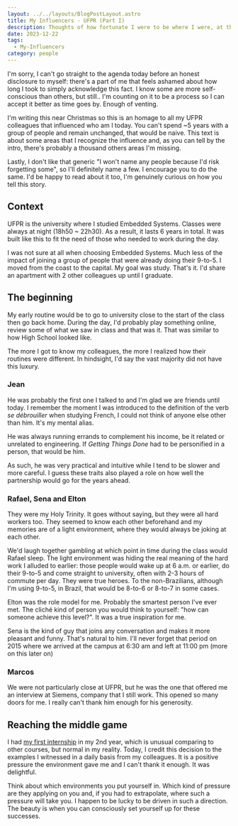 ```yaml
---
layout: ../../layouts/BlogPostLayout.astro
title: My Influencers - UFPR (Part I)
description: Thoughts of how fortunate I were to be where I were, at the time I were 
date: 2023-12-22
tags: 
  - My-Influencers
category: people
---
```


I'm sorry, I can't go straight to the agenda today before an honest disclosure to myself: there's a part of me that feels ashamed  about how long I took to simply acknowledge this fact. I know some are more self-conscious than others, but still.. I'm counting on it to be a process so I can accept it better as time goes by. Enough of venting.

I'm writing this near Christmas so this is an homage to all my UFPR colleagues that influenced who am I today. You can't spend ~5 years with a group of people and remain unchanged, that would be naive. This text is about some areas that I recognize the influence and, as you can tell by the intro, there's probably a thousand others areas I'm missing. 

Lastly, I don't like that generic "I won't name any people because I'd risk forgetting some", so I'll definitely name a few. I encourage you to do the same. I'd be happy to read about it too, I'm genuinely curious on how you tell this story.

## Context
UFPR is the university where I studied Embedded Systems. Classes were always at night (18h50 ~ 22h30). As a result, it lasts 6 years in total. It was built like this to fit the need of those who needed to work during the day.

I was not sure at all when choosing Embedded Systems. Much less of the impact of joining a group of people that were already doing their 9-to-5. I moved from the coast to the capital. My goal was study. That's it. I'd share an apartment with 2 other colleagues up until I graduate.

## The beginning
My early routine would be to go to university close to the start of the class then go back home. During the day, I'd probably play something online, review some of what we saw in class and that was it. That was similar to how High School looked like.

The more I got to know my colleagues, the more I realized how their routines were different. In hindsight, I'd say the vast majority did not have this luxury. 

### Jean
He was probably the first one I talked to and I'm glad we are friends until today. I remember the moment I was introduced to the definition of the verb *se débrouiller* when studying French, I could not think of anyone else other than him. It's my mental alias.

He was always running errands to complement his income, be it related or unrelated to engineering. If *Getting Things Done* had to be personified in a person, that would be him.

As such, he was very practical and intuitive while I tend to be slower and more careful. I guess these traits also played a role on how well the partnership would go for the years ahead.


### Rafael, Sena and Elton
They were my Holy Trinity. It goes without saying, but they were all hard workers too. They seemed to know each other beforehand and my memories are of a light environment, where they would always be joking at each other.

We'd laugh together gambling at which point in time during the class would Rafael sleep. The light environment was hiding the real meaning of the hard work I alluded to earlier: those people would wake up at 6 a.m. or earlier, do their 9-to-5 and come straight to university, often with 2-3 hours of commute per day. They were true heroes. To the non-Brazilians, although I'm using 9-to-5, in Brazil, that would be 8-to-6 or 8-to-7 in some cases.

Elton was the role model for me. Probably the smartest person I've ever met. The cliché kind of person you would think to yourself: "how can someone achieve this level?". It was a true inspiration for me.

Sena is the kind of guy that joins any conversation and makes it more pleasant and funny. That's natural to him. I'll never forget that period on 2015 where we arrived at the campus at 6:30 am and left at 11:00 pm (more on this later on)


### Marcos
We were not particularly close at UFPR, but he was the one that offered me an interview at Siemens, company that I still work. This opened so many doors for me. I really can't thank him enough for his generosity.


## Reaching the middle game
I had [my first internship](my-influencers-marcos-paixao) in my 2nd year, which is unusual comparing to other courses, but normal in my reality. Today, I credit this decision to the examples I witnessed in a daily basis from my colleagues. It is a positive pressure the environment gave me and I can't thank it enough. It was delightful. 

Think about which environments you put yourself in. Which kind of pressure are they applying on you and, if you had to extrapolate, where such a pressure will take you. I happen to be lucky to be driven in such a direction. The beauty is when you can consciously set yourself up for these successes.